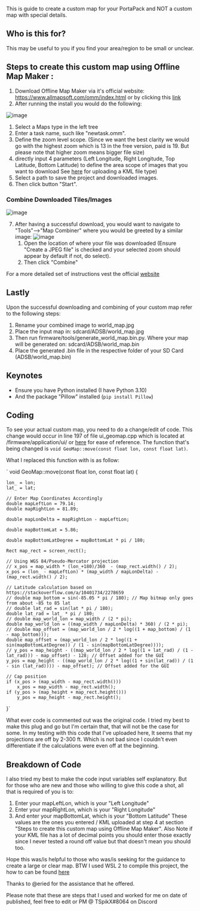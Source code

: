 This is guide to create a custom map for your PortaPack and NOT a custom map with special details. 

## Who is this for?
This may be useful to you if you find your area/region to be small or unclear.

## Steps to create this custom map using Offline Map Maker :
1. Download Offline Map Maker via it's official website: https://www.allmapsoft.com/omm/index.html or by clicking this [link](https://www.allmapsoft.com/omm/download/omm_setup.exe)
2. After running the install you would do the following:

![image](https://user-images.githubusercontent.com/120348698/207945316-083ba213-07fa-49a4-8ba5-7e9283fbb758.png)

 1. Select a Maps type in the left tree
 2. Enter a task name, such like "newtask.omm".
 3. Define the zoom level scope. (Since we want the best clarity we would go with the highest zoom which is 13 in the free version, paid is 19. But 
    please note that higher zoom means bigger file size) 
 4. directly input 4 parameters (Left Longitude, Right Longitude, Top Latitude, Bottom Latitude) to define the area scope of images that you want to 
    download See [here](https://www.allmapsoft.com/omm/support.htm#kml)  for uploading a KML file type)
 5.  Select a path to save the project and downloaded images.
 6. Then click button "Start".

### Combine Downloaded Tiles/Images
![image](https://user-images.githubusercontent.com/120348698/207948724-23ef82f4-f9a1-4505-a35e-4c11f209a34a.png)

 7. After having a successful download, you would want to navigate to "Tools"-->"Map Combiner" where you would be greeted by a similar image:
![image](https://user-images.githubusercontent.com/120348698/207950077-4bc2ef6a-676c-4943-80fd-799c7fd15cf0.png)
     1. Open the location of where your file was downloaded (Ensure "Create a JPEG file" is checked and your selected zoom should appear by default if 
        not, do select).
     2. Then click "Combine" 

For a more detailed set of instructions vest the official [website](https://www.allmapsoft.com/omm/support.htm)

## Lastly
Upon the successful downloading and combining of your custom map refer to the following steps:
 1. Rename your combined image to world_map.jpg
 2. Place the input map in: sdcard/ADSB/world_map.jpg 
 3. Then run firmware/tools/generate_world_map.bin.py. Where your map will be generated on: sdcard/ADSB/world_map.bin  
 4. Place the generated .bin file in the respective folder of your SD Card (ADSB/world_map.bin)

## Keynotes 
* Ensure you have Python installed (I have Python 3.10)
* And the package "Pillow" installed (`pip install Pillow`)

## Coding 
To see your actual custom map, you need to do a change/edit of code. This change would occur in line 197 of file ui_geomap.cpp which is located at /firmware/application/ui/ or [here](https://github.com/eried/portapack-mayhem/blob/f161e85f960cff0c166173f4f7a4244b8c625375/firmware/application/ui/ui_geomap.cpp#L197) for ease of reference. The function that's being changed is `void GeoMap::move(const float lon, const float lat)`. 

What I replaced this function with is as follow: 

`
void GeoMap::move(const float lon, const float lat) {

	lon_ = lon;
	lat_ = lat;
	
	// Enter Map Coordinates Accordingly
	double mapLeftLon = 79.14; 
	double mapRightLon = 81.89;

	double mapLonDelta = mapRightLon - mapLeftLon;

	double mapBottomLat = 5.86; 

	double mapBottomLatDegree = mapBottomLat * pi / 180;

	Rect map_rect = screen_rect();
	
	// Using WGS 84/Pseudo-Mercator projection
	// x_pos = map_width * (lon_+180)/360  - (map_rect.width() / 2); 
	x_pos = (lon_ - mapLeftLon) * (map_width / mapLonDelta) - (map_rect.width() / 2);

	// Latitude calculation based on https://stackoverflow.com/a/10401734/2278659
	// double map_bottom = sin(-85.05 * pi / 180); // Map bitmap only goes from about -85 to 85 lat
	// double lat_rad = sin(lat * pi / 180);
	double lat_rad = lat_ * pi / 180;
	// double map_world_lon = map_width / (2 * pi);
	double map_world_lon = ((map_width / mapLonDelta) * 360) / (2 * pi); 
    // double map_offset = (map_world_lon / 2 * log((1 + map_bottom) / (1 - map_bottom)));
	double map_offset = (map_world_lon / 2 * log((1 + sin(mapBottomLatDegree)) / (1 - sin(mapBottomLatDegree))));
	// y_pos = map_height - ((map_world_lon / 2 * log((1 + lat_rad) / (1 - lat_rad))) - map_offset) - 128; // Offset added for the GUI
	y_pos = map_height - ((map_world_lon / 2 * log((1 + sin(lat_rad)) / (1 - sin (lat_rad)))) - map_offset); // Offset added for the GUI

	// Cap position
	if (x_pos > (map_width - map_rect.width()))
		x_pos = map_width - map_rect.width();
	if (y_pos > (map_height + map_rect.height()))
		y_pos = map_height - map_rect.height();
}`

What ever code is commented out was the original code. I tried my best to make this plug and go but I'm certain that, that will not be the case for some. In my testing with this code that I've uploaded here, It seems that my projections are off by 2-300 ft. Which is not bad since I couldn't even differentiate if the calculations were even off at the beginning.

## Breakdown of Code
I also tried my best to make the code input variables self explanatory. But for those who are new and those who willing to give this code a shot, all that is required of you is to:
1. Enter your mapLeftLon, which is your "Left Longitude" 
2. Enter your mapRightLon, which is your "Right Longitude"
3. And enter your mapBottomLat, which is your "Bottom Latitude"
These values are the ones you entered / KML uploaded at step 4 at section "Steps to create this custom map using Offline Map Maker". Also Note if your KML file has a lot of decimal points you should enter those exactly since I never tested a round off value but that doesn't mean you should too. 

Hope this was/is helpful to those who was/is seeking for the guidance to create a large or clear map. BTW I used WSL 2 to compile this project, the how to can be found [here](https://github.com/eried/portapack-mayhem/wiki/How-to-compile-faster-with-WSL-2)

Thanks to @eried for the assistance that he offered.

Please note that these are steps that I used and worked for me on date of published, feel free to edit or PM @ TSpikX#8064 on Discord